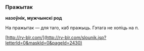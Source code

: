 ### Пражытак
**назоўнік, мужчынскі род**

На пражытак — для таго, каб пражыць. Гэтага не хопіць на п.

<a rel="author">[http://rv-blr.com/](http://rv-blr.com/slounik.jsp?letterId=0&maskId=0&pageId=2430)</a>
